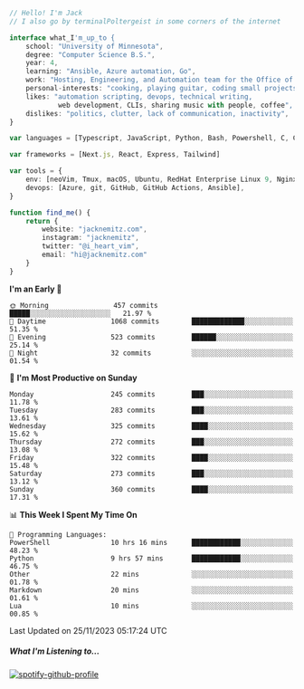 ```typescript
// Hello! I'm Jack
// I also go by terminalPoltergeist in some corners of the internet

interface what_I'm_up_to {
    school: "University of Minnesota",
    degree: "Computer Science B.S.",
    year: 4,
    learning: "Ansible, Azure automation, Go",
    work: "Hosting, Engineering, and Automation team for the Office of Information Technology at UMN",
    personal-interests: "cooking, playing guitar, coding small projects",
    likes: "automation scripting, devops, technical writing,
            web development, CLIs, sharing music with people, coffee",
    dislikes: "politics, clutter, lack of communication, inactivity",
}

var languages = [Typescript, JavaScript, Python, Bash, Powershell, C, C++, HTML, CSS]

var frameworks = [Next.js, React, Express, Tailwind]

var tools = {
    env: [neoVim, Tmux, macOS, Ubuntu, RedHat Enterprise Linux 9, Nginx, DigitalOcean, Cloudflare],
    devops: [Azure, git, GitHub, GitHub Actions, Ansible],
}

function find_me() {
    return {
        website: "jacknemitz.com",
        instagram: "jacknemitz",
        twitter: "@i_heart_vim",
        email: "hi@jacknemitz.com"
    }
}
```

<!--START_SECTION:waka-->
**I'm an Early 🐤** 

```text
🌞 Morning                457 commits         █████░░░░░░░░░░░░░░░░░░░░   21.97 % 
🌆 Daytime                1068 commits        █████████████░░░░░░░░░░░░   51.35 % 
🌃 Evening                523 commits         ██████░░░░░░░░░░░░░░░░░░░   25.14 % 
🌙 Night                  32 commits          ░░░░░░░░░░░░░░░░░░░░░░░░░   01.54 % 
```
📅 **I'm Most Productive on Sunday** 

```text
Monday                   245 commits         ███░░░░░░░░░░░░░░░░░░░░░░   11.78 % 
Tuesday                  283 commits         ███░░░░░░░░░░░░░░░░░░░░░░   13.61 % 
Wednesday                325 commits         ████░░░░░░░░░░░░░░░░░░░░░   15.62 % 
Thursday                 272 commits         ███░░░░░░░░░░░░░░░░░░░░░░   13.08 % 
Friday                   322 commits         ████░░░░░░░░░░░░░░░░░░░░░   15.48 % 
Saturday                 273 commits         ███░░░░░░░░░░░░░░░░░░░░░░   13.12 % 
Sunday                   360 commits         ████░░░░░░░░░░░░░░░░░░░░░   17.31 % 
```


📊 **This Week I Spent My Time On** 

```text
💬 Programming Languages: 
PowerShell               10 hrs 16 mins      ████████████░░░░░░░░░░░░░   48.23 % 
Python                   9 hrs 57 mins       ████████████░░░░░░░░░░░░░   46.75 % 
Other                    22 mins             ░░░░░░░░░░░░░░░░░░░░░░░░░   01.78 % 
Markdown                 20 mins             ░░░░░░░░░░░░░░░░░░░░░░░░░   01.61 % 
Lua                      10 mins             ░░░░░░░░░░░░░░░░░░░░░░░░░   00.85 % 
```


 Last Updated on 25/11/2023 05:17:24 UTC
<!--END_SECTION:waka-->

##### What I'm Listening to...

[![spotify-github-profile](https://spotify-github-profile.vercel.app/api/view?uid=jack.nemitz&cover_image=true&show_offline=true&bar_color=53b14f&bar_color_cover=false&background_color=121212FF)](https://spotify-github-profile.vercel.app/api/view?uid=jack.nemitz&redirect=true)

